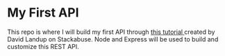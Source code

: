 # My First API

This repo is where I will build my first API through <a href="https://stackabuse.com/building-a-rest-api-with-node-and-express/">this tutorial </a> created by David Landup on Stackabuse. Node and Express will be used to build and customize this REST API. 
